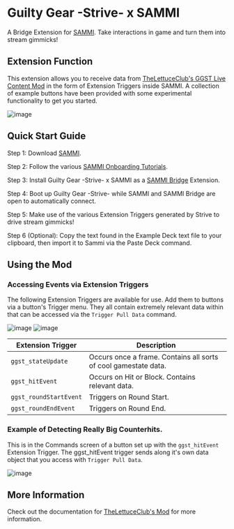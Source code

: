 # Guilty Gear -Strive- x SAMMI

A Bridge Extension for [SAMMI](https://sammi.solutions). Take interactions in game and turn them into stream gimmicks!

## Extension Function

This extension allows you to receive data from [TheLettuceClub's GGST Live Content Mod](https://github.com/TheLettuceClub/StriveSAMMI-Release) in the form of Extension Triggers inside SAMMI. A collection of example buttons have been provided with some experimental functionality to get you started.

![image](https://github.com/user-attachments/assets/de66568f-f7e5-49b4-aeb9-7d291b21f3bf)

## Quick Start Guide

Step 1: Download [SAMMI](https://sammi.solutions).

Step 2: Follow the various [SAMMI Onboarding Tutorials](https://sammi.solutions/docs/getting-started/step-by-step).

Step 3: Install Guilty Gear -Strive- x SAMMI as a [SAMMI Bridge](https://sammi.solutions/docs/bridge) Extension.

Step 4: Boot up Guilty Gear -Strive- while SAMMI and SAMMI Bridge are open to automatically connect.

Step 5: Make use of the various Extension Triggers generated by Strive to drive stream gimmicks!

Step 6 (Optional): Copy the text found in the Example Deck text file to your clipboard, then import it to Sammi via the Paste Deck command. 

## Using the Mod

### Accessing Events via Extension Triggers

The following Extension Triggers are available for use. Add them to buttons via a button's Trigger menu. They all contain extremely relevant data within that can be accessed via the `Trigger Pull Data` command.

![image](https://github.com/user-attachments/assets/4170585a-6fca-4659-afc2-78e4a1679569)
![image](https://github.com/user-attachments/assets/51d28c37-d6f0-429a-b853-0d7c5aa765a9)

| Extension Trigger | Description |
| --- | --- |
| `ggst_stateUpdate`| Occurs once a frame. Contains all sorts of cool gamestate data. |
| `ggst_hitEvent` | Occurs on Hit or Block. Contains relevant data. |
| `ggst_roundStartEvent` | Triggers on Round Start. |
| `ggst_roundEndEvent` | Triggers on Round End. |

### Example of Detecting Really Big Counterhits.
This is in the Commands screen of a button set up with the `ggst_hitEvent` Extension Trigger. The ggst_hitEvent trigger sends along it's own data object that you access with `Trigger Pull Data`.

![image](https://github.com/user-attachments/assets/40435221-85ed-4672-823e-7291b9b2435a)

## More Information

Check out the documentation for [TheLettuceClub's Mod](https://github.com/TheLettuceClub/StriveSAMMI-Release) for more information.
